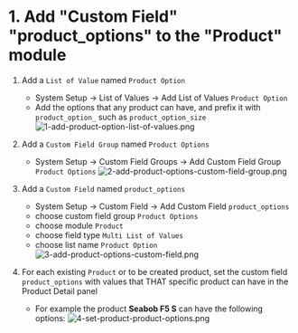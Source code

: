 # 1. Add "Custom Field" "product_options" to the "Product" module

1. Add a ```List of Value``` named ```Product Option```
    - System Setup -> List of Values -> Add List of Values ```Product Option```
    - Add the options that any product can have, and prefix it with ```product_option_``` such as ```product_option_size```
    ![1-add-product-option-list-of-values.png](https://bitbucket.org/repo/qEd965M/images/1707896004-1-add-product-option-list-of-values.png)

2. Add a ```Custom Field Group``` named ```Product Options```
    - System Setup -> Custom Field Groups -> Add Custom Field Group ```Product Options```
    ![2-add-product-options-custom-field-group.png](https://bitbucket.org/repo/qEd965M/images/3421113696-2-add-product-options-custom-field-group.png)

3. Add a ```Custom Field``` named ```product_options```
    - System Setup -> Custom Field -> Add Custom Field ```product_options```
    - choose custom field group ```Product Options```
    - choose module ```Product```
    - choose field type ```Multi List of Values```
    - choose list name ```Product Option```
    ![3-add-product-options-custom-field.png](https://bitbucket.org/repo/qEd965M/images/1684220058-3-add-product-options-custom-field.png)

4. For each existing ```Product``` or to be created product, set the custom field ```product_options``` with values that THAT specific product can have in the Product Detail panel
    - For example the product **Seabob F5 S** can have the following options:
    ![4-set-product-product-options.png](https://bitbucket.org/repo/qEd965M/images/2177113834-4-set-product-product-options.png)